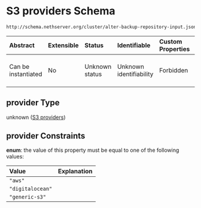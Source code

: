 # S3 providers Schema

```txt
http://schema.nethserver.org/cluster/alter-backup-repository-input.json#/anyOf/1/allOf/0/properties/provider
```



| Abstract            | Extensible | Status         | Identifiable            | Custom Properties | Additional Properties | Access Restrictions | Defined In                                                                                                |
| :------------------ | :--------- | :------------- | :---------------------- | :---------------- | :-------------------- | :------------------ | :-------------------------------------------------------------------------------------------------------- |
| Can be instantiated | No         | Unknown status | Unknown identifiability | Forbidden         | Allowed               | none                | [alter-backup-repository-input.json\*](cluster/alter-backup-repository-input.json "open original schema") |

## provider Type

unknown ([S3 providers](alter-backup-repository-input-anyof-1-allof-s3-based-provider-schema-properties-s3-providers.md))

## provider Constraints

**enum**: the value of this property must be equal to one of the following values:

| Value            | Explanation |
| :--------------- | :---------- |
| `"aws"`          |             |
| `"digitalocean"` |             |
| `"generic-s3"`   |             |
